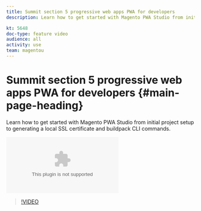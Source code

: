 ```yaml
---
title: Summit section 5 progressive web apps PWA for developers
description: Learn how to get started with Magento PWA Studio from initial project setup to generating a local SSL certificate​ and buildpack CLI commands.

kt: 5648
doc-type: feature video
audience: all
activity: use
team: magentou
---
```


# Summit section 5 progressive web apps PWA for developers {#main-page-heading}

Learn how to get started with Magento PWA Studio from initial project setup to generating a local SSL certificate​ and buildpack CLI commands.

![Exercise Files](/help/progressive-web-application/assets/PWA-Exercise-Skeleton-files.zip)

>[!VIDEO](https://video.tv.adobe.com/v/35719)
